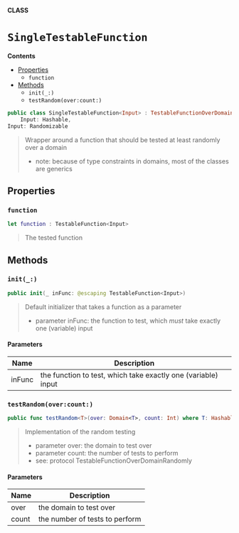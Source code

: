 **CLASS**

# `SingleTestableFunction`

**Contents**

- [Properties](#properties)
  - `function`
- [Methods](#methods)
  - `init(_:)`
  - `testRandom(over:count:)`

```swift
public class SingleTestableFunction<Input> : TestableFunctionOverDomainRandomly where
    Input: Hashable,
Input: Randomizable
```

> Wrapper around a function that should be tested at least randomly over a domain
> - note: because of type constraints in domains, most of the classes are generics

## Properties
### `function`

```swift
let function : TestableFunction<Input>
```

> The tested function

## Methods
### `init(_:)`

```swift
public init(_ inFunc: @escaping TestableFunction<Input>)
```

> Default initializer that takes a function as a parameter
> - parameter inFunc: the function to test, which *must* take exactly one (variable) input

#### Parameters

| Name | Description |
| ---- | ----------- |
| inFunc | the function to test, which  take exactly one (variable) input |

### `testRandom(over:count:)`

```swift
public func testRandom<T>(over: Domain<T>, count: Int) where T: Hashable, T: Randomizable
```

> Implementation of the random testing
> - parameter over: the domain to test over
> - parameter count: the number of tests to perform
> - see: protocol TestableFunctionOverDomainRandomly

#### Parameters

| Name | Description |
| ---- | ----------- |
| over | the domain to test over |
| count | the number of tests to perform |